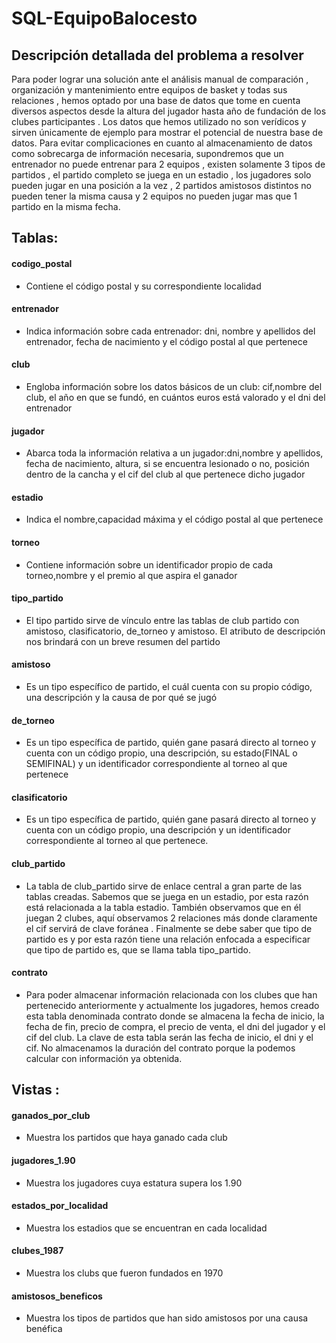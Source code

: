 # SQL-EquipoBalocesto
## Descripción detallada del problema a resolver

Para poder lograr una solución ante el análisis manual de comparación , organización y mantenimiento  entre equipos de basket y todas sus relaciones , hemos optado por una base de datos que tome en cuenta diversos aspectos desde la altura del jugador hasta año de fundación de los clubes participantes . Los datos que hemos utilizado no son verídicos y sirven únicamente de ejemplo para mostrar el potencial de nuestra base de datos. Para evitar complicaciones en cuanto al almacenamiento de datos como sobrecarga de información necesaria, supondremos que un entrenador no puede entrenar para 2 equipos , existen solamente 3 tipos de partidos , el partido completo se juega en un estadio , los jugadores solo pueden jugar en una posición a la vez , 2 partidos amistosos distintos no pueden tener la misma causa y 2 equipos no pueden jugar mas que 1 partido en la misma fecha. 


## Tablas:
  #### codigo_postal 
   * Contiene el código postal y su correspondiente localidad
  #### entrenador
   * Indica información sobre cada entrenador: dni, nombre y apellidos del entrenador, fecha de nacimiento y el código postal 
    al que pertenece
  #### club
   * Engloba información sobre los datos básicos de un club: cif,nombre del club, el año en que se fundó, en cuántos euros está valorado y el dni del entrenador
  #### jugador
   * Abarca toda la información relativa a un jugador:dni,nombre y apellidos, fecha de nacimiento, altura, si se encuentra lesionado o no, posición dentro de la cancha y el cif del club al que pertenece dicho jugador
  #### estadio
   * Indica el nombre,capacidad máxima y el código postal al que pertenece
  #### torneo
   * Contiene información sobre un identificador propio de cada torneo,nombre y el premio al que aspira el ganador
  #### tipo_partido
  *  El tipo partido sirve de vínculo entre las tablas de club partido con amistoso, clasificatorio, de_torneo y amistoso. El atributo de descripción nos brindará con un breve resumen del partido 
  #### amistoso
  *  Es un tipo específico de partido, el cuál cuenta con su propio código, una descripción y la causa de por qué se jugó
  #### de_torneo
  *  Es un tipo específica de partido, quién gane pasará directo al torneo y cuenta con un código propio, una descripción, su estado(FINAL o SEMIFINAL) y un identificador correspondiente al torneo al que pertenece
  #### clasificatorio
  *  Es un tipo específica de partido, quién gane pasará directo al torneo y cuenta con un código propio, una descripción y     un identificador correspondiente al torneo al que pertenece.
  #### club_partido
   * La tabla de club_partido sirve de enlace  central a gran parte de las tablas creadas. Sabemos que se juega en un estadio, por esta razón está relacionada a la tabla estadio. También observamos que en él juegan 2 clubes, aquí observamos 2 relaciones más donde claramente el cif servirá de clave foránea . Finalmente se debe saber que tipo de partido es y por esta razón tiene una relación enfocada a especificar que tipo de partido es, que se llama tabla
    tipo_partido.
  #### contrato
   * Para poder almacenar información relacionada con los clubes que han pertenecido anteriormente y actualmente  los
    jugadores, hemos creado esta tabla denominada contrato donde se almacena la fecha de inicio, la fecha de fin,  precio
    de compra, el precio de venta, el dni del jugador y el cif del club. La clave de esta tabla serán las fecha de inicio,
    el dni y el cif. No almacenamos la duración del contrato porque la podemos calcular con información ya obtenida.

## Vistas :
  #### ganados_por_club
  *  Muestra los partidos que haya ganado cada club
  #### jugadores_1.90
  *  Muestra los jugadores cuya estatura supera los 1.90
  #### estados_por_localidad
  * Muestra los estadios que se encuentran en cada localidad
  #### clubes_1987
  * Muestra los clubs que fueron fundados en 1970
  #### amistosos_beneficos
  * Muestra los tipos de partidos que han sido amistosos por una causa benéfica


